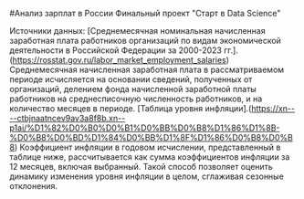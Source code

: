 #Анализ зарплат в России
Финальный проект "Старт в Data Science"

Источники данных:
[Среднемесячная номинальная начисленная заработная плата работников организаций по видам экономической деятельности в Российской Федерации за 2000-2023 гг.].(https://rosstat.gov.ru/labor_market_employment_salaries)
Среднемесячная начисленная заработная плата в рассматриваемом периоде исчисляется на основании сведений, полученных от организаций, делением фонда начисленной заработной платы работников на среднесписочную численность работников, и на количество месяцев в периоде.
[Таблица уровня инфляции].(https://xn----ctbjnaatncev9av3a8f8b.xn--p1ai/%D1%82%D0%B0%D0%B1%D0%BB%D0%B8%D1%86%D1%8B-%D0%B8%D0%BD%D1%84%D0%BB%D1%8F%D1%86%D0%B8%D0%B8)
Коэффициент инфляции в годовом исчислении, представленный в таблице ниже, рассчитывается как сумма коэффициентов инфляции за 12 месяцев, включая выбранный. Такой способ позволяет оценить динамику изменения уровня инфляции в целом, сглаживая сезонные отклонения.
